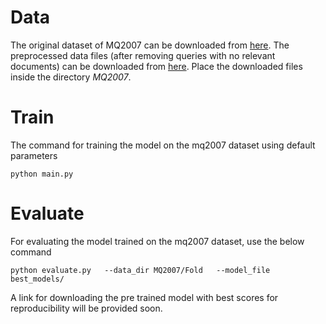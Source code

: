 # Data
The original dataset of MQ2007 can be downloaded from [here](https://www.microsoft.com/en-us/research/project/letor-learning-rank-information-retrieval/#!letor-4-0). The preprocessed data files (after removing queries with no relevant documents) can be downloaded from [here](https://drive.google.com/file/d/13IPgtDq7YNiBoFGV_LXuxAPKIQLyAu_Y/view?usp=sharing). Place the downloaded files inside the directory *MQ2007*.

# Train

The command for training the model on the mq2007 dataset using default parameters
```
python main.py 
```

# Evaluate 

For evaluating the model trained on the mq2007 dataset, use the below command
```
python evaluate.py   --data_dir MQ2007/Fold   --model_file   best_models/
```

A link for downloading the pre trained model with best scores for reproducibility will be provided soon.